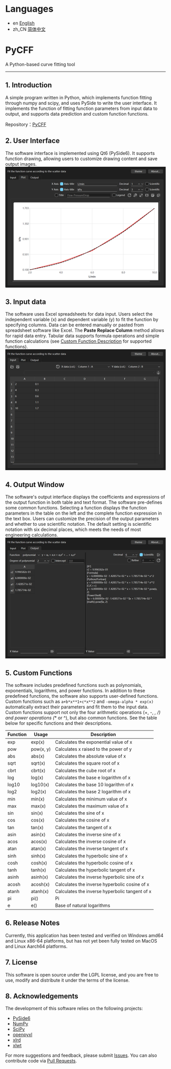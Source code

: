 # Languages

- en [English](README.md)
- zh_CN [简体中文](README.zh_CN.md)

# PyCFF
A Python-based curve fitting tool

---

## 1. Introduction

A simple program written in Python, which implements function fitting through numpy and scipy, and uses PySide to write the user interface. It implements the function of fitting function parameters from input data to output, and supports data prediction and custom function functions.

Repository：[PyCFF](https://github.com/AndrewMoa2005/PyCFF/)

## 2. User Interface

The software interface is implemented using Qt6 (PySide6). It supports function drawing, allowing users to customize drawing content and save output images.
![1.1-MainWindow-en.png](./images/1.1-MainWindow-en.png)

## 3. Input data

The software uses Excel spreadsheets for data input. Users select the independent variable (x) and dependent variable (y) to fit the function by specifying columns. Data can be entered manually or pasted from spreadsheet software like Excel. The **Paste Replace Column** method allows for rapid data entry. Tabular data supports formula operations and simple function calculations (see [Custom Function Description](#5.-Custom-Functions) for supported functions).
![1.2-Input-en.png](./images/1.2-Input-en.png)

## 4. Output Window

The software's output interface displays the coefficients and expressions of the output function in both table and text format. The software pre-defines some common functions. Selecting a function displays the function parameters in the table on the left and the complete function expression in the text box. Users can customize the precision of the output parameters and whether to use scientific notation. The default setting is scientific notation with six decimal places, which meets the needs of most engineering calculations.
![1.3-Output-en.png](./images/1.3-Output-en.png)

## 5. Custom Functions

The software includes predefined functions such as polynomials, exponentials, logarithms, and power functions. In addition to these predefined functions, the software also supports user-defined functions. Custom functions such as `a+b*x**1+c*x**2` and `-omega-alpha * exp(x)` automatically extract their parameters and fit them to the input data. 
Custom functions support not only the four arithmetic operations (+, -, *, /) and power operations (** or ^), but also common functions. See the table below for specific functions and their descriptions.

| Function | Usage | Description |
|---|---|---|
| exp | exp(x) | Calculates the exponential value of x |
| pow | pow(x, y) | Calculates x raised to the power of y |
| abs | abs(x) | Calculates the absolute value of x |
| sqrt | sqrt(x) | Calculates the square root of x |
| cbrt | cbrt(x) | Calculates the cube root of x |
| log | log(x) | Calculates the base e logarithm of x |
| log10 | log10(x) | Calculates the base 10 logarithm of x |
| log2 | log2(x) | Calculates the base 2 logarithm of x |
| min | min(x) | Calculates the minimum value of x |
| max | max(x) | Calculates the maximum value of x |
| sin | sin(x) | Calculates the sine of x |
| cos | cos(x) | Calculates the cosine of x |
| tan | tan(x) | Calculates the tangent of x |
| asin | asin(x) | Calculates the inverse sine of x |
| acos | acos(x) | Calculates the inverse cosine of x |
| atan | atan(x) | Calculates the inverse tangent of x |
| sinh | sinh(x) | Calculates the hyperbolic sine of x |
| cosh | cosh(x) | Calculates the hyperbolic cosine of x |
| tanh | tanh(x) | Calculates the hyperbolic tangent of x |
| asinh | asinh(x) | Calculates the inverse hyperbolic sine of x |
| acosh | acosh(x) | Calculates the inverse hyperbolic cosine of x |
| atanh | atanh(x) | Calculates the inverse hyperbolic tangent of x |
| pi | pi() | Pi |
| e | e() | Base of natural logarithms |

## 6. Release Notes

Currently, this application has been tested and verified on Windows amd64 and Linux x86-64 platforms, but has not yet been fully tested on MacOS and Linux Aarch64 platforms.

## 7. License

This software is open source under the LGPL license, and you are free to use, modify and distribute it under the terms of the license.

## 8. Acknowledgements

The development of this software relies on the following projects:

 - [PySide6](https://pypi.org/project/PySide6/)
 - [NumPy](https://numpy.org/)
 - [SciPy](https://scipy.org/)
 - [openpyxl](https://pypi.org/project/openpyxl/)
 - [xlrd](https://pypi.org/project/xlrd/)
 - [xlwt](https://pypi.org/project/xlwt/)

For more suggestions and feedback, please submit [Issues](https://github.com/AndrewMoa2005/PyCFF/issues). You can also contribute code via [Pull Requests](https://github.com/AndrewMoa2005/PyCFF/pulls).
